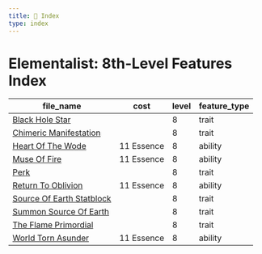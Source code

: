 ```yaml
---
title: 📑 Index
type: index
---
```


# Elementalist: 8th-Level Features Index

| file_name                                                    | cost       | level | feature_type |
| ------------------------------------------------------------ | ---------- | ----- | ------------ |
| [Black Hole Star](Black%20Hole%20Star)                       |            | 8     | trait        |
| [Chimeric Manifestation](Chimeric%20Manifestation)           |            | 8     | trait        |
| [Heart Of The Wode](Heart%20Of%20The%20Wode)                 | 11 Essence | 8     | ability      |
| [Muse Of Fire](Muse%20Of%20Fire)                             | 11 Essence | 8     | ability      |
| [Perk](Perk)                                                 |            | 8     | trait        |
| [Return To Oblivion](Return%20To%20Oblivion)                 | 11 Essence | 8     | ability      |
| [Source Of Earth Statblock](Source%20Of%20Earth%20Statblock) |            | 8     | trait        |
| [Summon Source Of Earth](Summon%20Source%20Of%20Earth)       |            | 8     | trait        |
| [The Flame Primordial](The%20Flame%20Primordial)             |            | 8     | trait        |
| [World Torn Asunder](World%20Torn%20Asunder)                 | 11 Essence | 8     | ability      |
